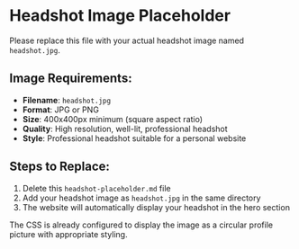 # Headshot Image Placeholder

Please replace this file with your actual headshot image named `headshot.jpg`.

## Image Requirements:

- **Filename**: `headshot.jpg`
- **Format**: JPG or PNG
- **Size**: 400x400px minimum (square aspect ratio)
- **Quality**: High resolution, well-lit, professional headshot
- **Style**: Professional headshot suitable for a personal website

## Steps to Replace:

1. Delete this `headshot-placeholder.md` file
2. Add your headshot image as `headshot.jpg` in the same directory
3. The website will automatically display your headshot in the hero section

The CSS is already configured to display the image as a circular profile picture with appropriate styling. 